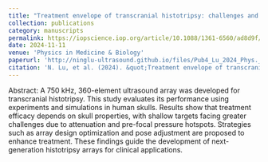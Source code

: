 ```yaml
---
title: "Treatment envelope of transcranial histotripsy: challenges and strategies to maximize the treatment location profile"
collection: publications
category: manuscripts
permalink: https://iopscience.iop.org/article/10.1088/1361-6560/ad8d9f/meta
date: 2024-11-11
venue: 'Physics in Medicine & Biology'
paperurl: 'http://ninglu-ultrasound.github.io/files/Pub4_Lu_2024_Phys._Med._Biol._69_225006.pdf' 
citation: 'N. Lu, et al. (2024). &quot;Treatment envelope of transcranial histotripsy: challenges and strategies to maximize the treatment location profile.&quot; <i>Physics in Medicine & Biology</i>. 69(22).'
---
```

Abstract: A 750 kHz, 360-element ultrasound array was developed for transcranial histotripsy. This study evaluates its performance using experiments and simulations in human skulls. Results show that treatment efficacy depends on skull properties, with shallow targets facing greater challenges due to attenuation and pre-focal pressure hotspots. Strategies such as array design optimization and pose adjustment are proposed to enhance treatment. These findings guide the development of next-generation histotripsy arrays for clinical applications.
